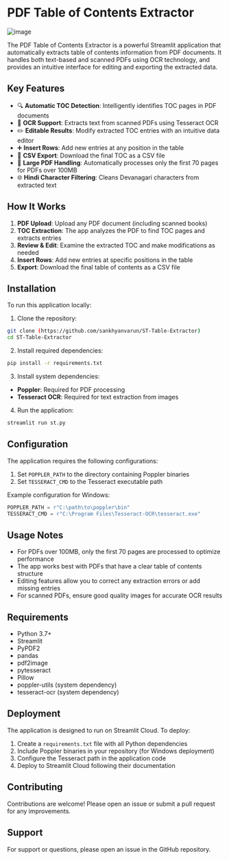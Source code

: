 # PDF Table of Contents Extractor

![image](https://github.com/user-attachments/assets/f3f6fabd-ffcd-4c97-a810-0a1cfb39045c)


The PDF Table of Contents Extractor is a powerful Streamlit application that automatically extracts table of contents information from PDF documents. It handles both text-based and scanned PDFs using OCR technology, and provides an intuitive interface for editing and exporting the extracted data.

## Key Features

- 🔍 **Automatic TOC Detection**: Intelligently identifies TOC pages in PDF documents
- 📄 **OCR Support**: Extracts text from scanned PDFs using Tesseract OCR
- ✏️ **Editable Results**: Modify extracted TOC entries with an intuitive data editor
- ➕ **Insert Rows**: Add new entries at any position in the table
- 💾 **CSV Export**: Download the final TOC as a CSV file
- 🐘 **Large PDF Handling**: Automatically processes only the first 70 pages for PDFs over 100MB
- 🌐 **Hindi Character Filtering**: Cleans Devanagari characters from extracted text

## How It Works

1. **PDF Upload**: Upload any PDF document (including scanned books)
2. **TOC Extraction**: The app analyzes the PDF to find TOC pages and extracts entries
3. **Review & Edit**: Examine the extracted TOC and make modifications as needed
4. **Insert Rows**: Add new entries at specific positions in the table
5. **Export**: Download the final table of contents as a CSV file

## Installation

To run this application locally:

1. Clone the repository:
```bash
git clone (https://github.com/sankhyanvarun/ST-Table-Extractor)
cd ST-Table-Extractor
```

2. Install required dependencies:
```bash
pip install -r requirements.txt
```

3. Install system dependencies:
- **Poppler**: Required for PDF processing
- **Tesseract OCR**: Required for text extraction from images

4. Run the application:
```bash
streamlit run st.py
```

## Configuration

The application requires the following configurations:

1. Set `POPPLER_PATH` to the directory containing Poppler binaries
2. Set `TESSERACT_CMD` to the Tesseract executable path

Example configuration for Windows:
```python
POPPLER_PATH = r"C:\path\to\poppler\bin"
TESSERACT_CMD = r"C:\Program Files\Tesseract-OCR\tesseract.exe"
```

## Usage Notes

- For PDFs over 100MB, only the first 70 pages are processed to optimize performance
- The app works best with PDFs that have a clear table of contents structure
- Editing features allow you to correct any extraction errors or add missing entries
- For scanned PDFs, ensure good quality images for accurate OCR results

## Requirements

- Python 3.7+
- Streamlit
- PyPDF2
- pandas
- pdf2image
- pytesseract
- Pillow
- poppler-utils (system dependency)
- tesseract-ocr (system dependency)

## Deployment

The application is designed to run on Streamlit Cloud. To deploy:

1. Create a `requirements.txt` file with all Python dependencies
2. Include Poppler binaries in your repository (for Windows deployment)
3. Configure the Tesseract path in the application code
4. Deploy to Streamlit Cloud following their documentation

## Contributing

Contributions are welcome! Please open an issue or submit a pull request for any improvements.

## Support

For support or questions, please open an issue in the GitHub repository.
